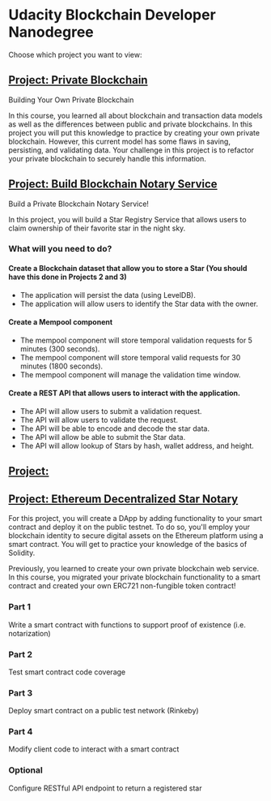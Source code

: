# Udacity Blockchain Developer Nanodegree
Choose which project you want to view:

## [Project: Private Blockchain](https://github.com/linked0/myblockchain/tree/master/ud-blockchain-proj2)
Building Your Own Private Blockchain

In this course, you learned all about blockchain and transaction data models as well as the differences between public and private blockchains. In this project you will put this knowledge to practice by creating your own private blockchain. However, this current model has some flaws in saving, persisting, and validating data. Your challenge in this project is to refactor your private blockchain to securely handle this information.

## [Project: Build Blockchain Notary Service](https://github.com/linked0/myblockchain/tree/master/ud-blockchain-proj3)
Build a Private Blockchain Notary Service!

In this project, you will build a Star Registry Service that allows users to claim ownership of their favorite star in the night sky.

### What will you need to do?
#### Create a Blockchain dataset that allow you to store a Star (You should have this done in Projects 2 and 3)
* The application will persist the data (using LevelDB).
* The application will allow users to identify the Star data with the owner.

#### Create a Mempool component
* The mempool component will store temporal validation requests for 5 minutes (300 seconds).
* The mempool component will store temporal valid requests for 30 minutes (1800 seconds).
* The mempool component will manage the validation time window.

#### Create a REST API that allows users to interact with the application.
* The API will allow users to submit a validation request.
* The API will allow users to validate the request.
* The API will be able to encode and decode the star data.
* The API will allow be able to submit the Star data.
* The API will allow lookup of Stars by hash, wallet address, and height.

## [Project: ](https://github.com/linked0/myblockchain/tree/master/ud-blockchain-proj4)


## [Project: Ethereum Decentralized Star Notary](https://github.com/linked0/myblockchain/tree/master/ud-blockchain-proj5)
For this project, you will create a DApp by adding functionality to your smart contract and deploy it on the public testnet. To do so, you'll employ your blockchain identity to secure digital assets on the Ethereum platform using a smart contract. You will get to practice your knowledge of the basics of Solidity.

Previously, you learned to create your own private blockchain web service. In this course, you migrated your private blockchain functionality to a smart contract and created your own ERC721 non-fungible token contract!

### Part 1
Write a smart contract with functions to support proof of existence (i.e. notarization)
### Part 2	
Test smart contract code coverage
### Part 3
Deploy smart contract on a public test network (Rinkeby)
### Part 4
Modify client code to interact with a smart contract
### Optional
Configure RESTful API endpoint to return a registered star

